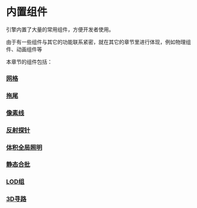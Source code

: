 # 内置组件

引擎内置了大量的常用组件，方便开发者使用。

由于有一些组件与其它的功能联系紧密，就在其它的章节里进行体现，例如物理组件、动画组件等

本章节的组件包括：



### [网格](./Mesh/readme.md)

### [拖尾](./Trail/readme.md)

### [像素线](./PixelLine/readme.md)

### [反射探针](./ReflectionProbe/readme.md)

### [体积全局照明](./VolumetricGI/readme.md)

###  [静态合批](./StaticBatchVolume/readme.md)

###  [LOD组](./LOD/readme.md)

### [3D寻路](./navMesh/readme.md)